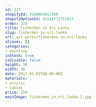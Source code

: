 ```yaml
---
id: 227
shopifyId: 7160664817769
shopifyOptionId: 41114771751017
order: 329
title: Fishermen in Sri Lanka
slug: fishermen-in-sri-lanka
url: art-works/fishermen-in-sri-lanka
aliases: []
categories:
- painting
inStock: true
isVisible: false
height: 30
width: 30
date: 2017-01-01T00:00:00Z
materials:
- acrylic
- canvas
price: 150
mainImage: fishermen_in_sri_lanka_2.jpg
---
```

